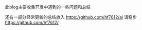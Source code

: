此blog主要收集开发中遇到的一些问题和总结

还有一部分经常更新的总结放入 https://github.com/hf7612/ai  请稳步 https://github.com/hf7612/
